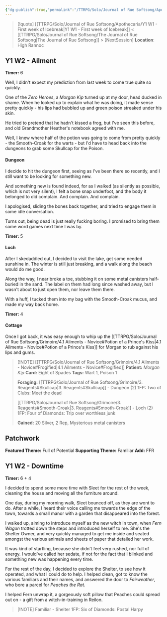 ```yaml
---
{"dg-publish":true,"permalink":"/TTRPG/Solo/Journal of Rue Softsong/Apothecaria/Y1 W2 - The second week of Icebreak/"}
---
```


> [!quote] [[TTRPG/Solo/Journal of Rue Softsong/Apothecaria/Y1 W1 - First week of Icebreak\|Y1 W1 - First week of Icebreak]] < [[TTRPG/Solo/Journal of Rue Softsong/The Journal of Rue Softsong\|The Journal of Rue Softsong]] > [NextSession]
> **Location**: High Rannoc

## Y1 W2 - Ailment
**Timer:** 6

Well, I didn't expect my prediction from last week to come true quite so quickly.

One of the *Zero Heroes*, a *Morgan Kip* turned up at my door, head ducked in shame. 
When he looked up to explain what he was doing, it made sense pretty quickly - his lips had bubbled up and green poison streaked under his skin.

He tried to pretend that he hadn't kissed a frog, but I've seen this before, and old Grandmother Heather's notebook agreed with me.

Well, I knew where half of the potion was going to come from pretty quickly - the Smooth-Croak for the warts - but I'd have to head back into the dungeons to grab some Skullcap for the Poison.

#### Dungeon

I decide to hit the dungeon first, seeing as I've been there so recently, and I still want to be looking for something new.

And something new is found indeed, for as I walked (as silently as possible, which is not very silent), I felt a bone snap underfoot, and the body it belonged to did complain. And complain. And complain.

I apologised, sliding the bones back together, and tried to engage them in some idle conversation.

Turns out, being dead is just really fucking boring. I promised to bring them some word games next time I was by.

**Timer:** 5
#### Loch

After I skedaddled out, I decided to visit the lake, get some needed sunshine in. The winter is still just breaking, and a walk along the beach would do me good.

Along the way, I near broke a toe, stubbing it on some metal canisters half-buried in the sand. The label on them had long since washed away, but I wasn't about to just open them, nor leave them there.

With a huff, I tucked them into my bag with the Smooth-Croak mucus, and made my way back home.

**Timer:** 4
#### Cottage

Once I got back, it was easy enough to whip up the [[TTRPG/Solo/Journal of Rue Softsong/Grimoire/4.1 Ailments - Novice#Potion of a Prince's Kiss\|4.1 Ailments - Novice#Potion of a Prince's Kiss]] for Morgan to rub against his lips and gums.

> [!NOTE] [[TTRPG/Solo/Journal of Rue Softsong/Grimoire/4.1 Ailments - Novice#Frogified\|4.1 Ailments - Novice#Frogified]]
> **Patient:** *Morgan Kip*
> **Card:** Eight of Spades
> **Tags:** Wart 1, Poison 1
> 
> **Foraging:**
> [[TTRPG/Solo/Journal of Rue Softsong/Grimoire/3. Reagents#Skullcap\|3. Reagents#Skullcap]] - Dungeon (2)
> 1FP: Two of Clubs: Meet the dead
> 
> [[TTRPG/Solo/Journal of Rue Softsong/Grimoire/3. Reagents#Smooth-Croak\|3. Reagents#Smooth-Croak]] - Loch (2)
> 1FP: Four of Diamonds: Trip over worthless junk
> 
> **Gained:** 20 Silver, 2 Rep, Mysterious metal canisters


## Patchwork
**Featured Theme:** Full of Potential
**Supporting Theme:** Familiar
**Add:** FFR

## Y1 W2 - Downtime
**Timer:** 6 + 4

I decided to spend some more time with Sleet for the rest of the week, cleaning the house and moving all the furniture around.

One day, during my morning walk, Sleet bounced off, as they are wont to do.
After a while, I heard their voice calling me towards the edge of the town, towards a small manor with a garden that disappeared into the forest.

I walked up, aiming to introduce myself as the new witch in town, when *Fern Wagon* trotted down the steps and introduced herself to me. She's the Shelter Owner, and very quickly managed to get me inside and seated amongst the various animals and sheets of paper that detailed her work.

It was kind of startling, because she didn't feel very rushed, nor full of energy. I would've called her sedate, if not for the fact that I blinked and something new was happening every time.

For the rest of the day, I decided to explore the Shelter, to see how it operated, and what I could do to help. I helped clean, got to know the various familiars and their names, and answered the door to *Fairweather*, who bore a parcel for *Peaches the Rat*. 

I helped Fern unwrap it, a gorgeously soft pillow that Peaches could spread out on - a gift from a witch-in-training in Reilon.

> [!NOTE] Familiar - Shelter
> 1FP: Six of Diamonds: Postal Harpy

